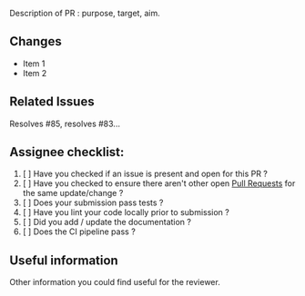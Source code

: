 Description of PR : purpose, target, aim.

## Changes

- Item 1
- Item 2

## Related Issues
Resolves #85, resolves #83...

## Assignee checklist:

1. [ ] Have you checked if an issue is present and open for this PR ?
2. [ ] Have you checked to ensure there aren't other open [Pull Requests](../../../pulls) for the same update/change ?
3. [ ] Does your submission pass tests ?
4. [ ] Have you lint your code locally prior to submission ?
5. [ ] Did you add / update the documentation ?
6. [ ] Does the CI pipeline pass ?

## Useful information
Other information you could find useful for the reviewer.
